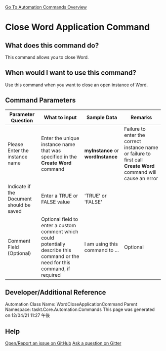 <!--TITLE: Close Word Application Command -->
<!-- SUBTITLE: a command in the Word Commands group. -->
[Go To Automation Commands Overview](/automation-commands.md)


# Close Word Application Command


## What does this command do?
This command allows you to close Word.


## When would I want to use this command?
Use this command when you want to close an open instance of Word.


## Command Parameters
| Parameter Question   	| What to input  	|  Sample Data 	| Remarks  	|
| ---                    | ---               | ---           | ---       |
|Please Enter the instance name|Enter the unique instance name that was specified in the **Create Word** command|**myInstance** or **wordInstance**|Failure to enter the correct instance name or failure to first call **Create Word** command will cause an error|
|Indicate if the Document should be saved|Enter a TRUE or FALSE value|'TRUE' or 'FALSE'||
|Comment Field (Optional)|Optional field to enter a custom comment which could potentially describe this command or the need for this command, if required|I am using this command to ...|Optional|








## Developer/Additional Reference
Automation Class Name: WordCloseApplicationCommand
Parent Namespace: taskt.Core.Automation.Commands
This page was generated on 12/04/21 11:27 午後


## Help
[Open/Report an issue on GitHub](https://github.com/saucepleez/taskt/issues/new)
[Ask a question on Gitter](https://gitter.im/taskt-rpa/Lobby)
